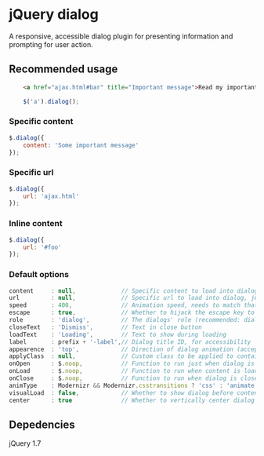 # jQuery dialog
A responsive, accessible dialog plugin for presenting information and prompting for user action.

## Recommended usage
```html
	<a href="ajax.html#bar" title="Important message">Read my important message</a>
```
```javascript
	$('a').dialog();
```

### Specific content
```javascript
$.dialog({
	content: 'Some important message'
});
```

### Specific url
```javascript
$.dialog({
	url: 'ajax.html'
});
```

### Inline content
```javascript
$.dialog({
	url: '#foo'
});
```

### Default options
```javascript
content		: null,				// Specific content to load into dialog
url			: null,				// Specific url to load into dialog, just like any anchor link
speed		: 400,				// Animation speed, needs to match that which is set in CSS
escape		: true,				// Whether to hijack the escape key to close dialog (only while dialog is visible)
role		: 'dialog',			// The dialogs' role (recommended: dialog/alertdialog)
closeText	: 'Dismiss',		// Text in close button
loadText	: 'Loading',		// Text to show during loading
label		: prefix + '-label',// Dialog title ID, for accessibility
appearence	: 'top',			// Direction of dialog animation (accepts: top, bottom, right, left)
applyClass	: null,				// Custom class to be applied to container (for styling or animation)
onOpen		: $.noop,			// Function to run just when dialog is created (but empty) and availible in the DOM
onLoad		: $.noop,			// Function to run when content is loaded and ready
onClose		: $.noop,			// Function to run when dialog is closed
animType	: Modernizr && Modernizr.csstransitions ? 'css' : 'animate', // Pick animation technique
visualLoad	: false,			// Whether to show dialog before content is loaded
center		: true				// Whether to vertically center dialog in window (if there's room)
```

## Depedencies
jQuery 1.7